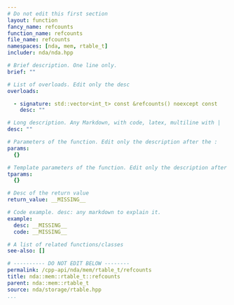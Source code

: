 ```yaml
---
# Do not edit this first section
layout: function
fancy_name: refcounts
function_name: refcounts
file_name: refcounts
namespaces: [nda, mem, rtable_t]
includer: nda/nda.hpp

# Brief description. One line only.
brief: ""

# List of overloads. Edit only the desc
overloads:

  - signature: std::vector<int_t> const &refcounts() noexcept const
    desc: ""

# Long description. Any Markdown, with code, latex, multiline with |
desc: ""

# Parameters of the function. Edit only the description after the :
params:
  {}

# Template parameters of the function. Edit only the description after the :
tparams:
  {}

# Desc of the return value
return_value: __MISSING__

# Code example. desc: any markdown to explain it.
example:
  desc: __MISSING__
  code: __MISSING__

# A list of related functions/classes
see-also: []

# ---------- DO NOT EDIT BELOW --------
permalink: /cpp-api/nda/mem/rtable_t/refcounts
title: nda::mem::rtable_t::refcounts
parent: nda::mem::rtable_t
source: nda/storage/rtable.hpp
...
```


